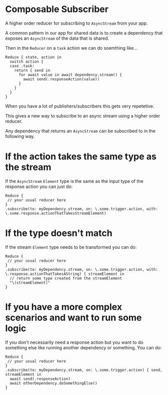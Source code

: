 # Composable Subscriber

A higher order reducer for subscribing to `AsyncStream` from your app.

A common pattern in our app for shared data is to create a dependency that exposes an `AsyncStream` of the data that is shared.

Then in the `Reducer` on a `task` action we can do soemthing like...

```
Reduce { state, action in
  switch action {
  case .task:
    return { send in
      for await value in await dependency.stream() {
        await send(.responseAction(value))
      }
    }
  }
}
```

When you have a lot of publishers/subscribers this gets very repetetive.

This gives a new way to subscribe to an async stream using a higher order reducer.

Any dependency that returns an `AsyncStream` can be subscribed to in the following way.

# If the action takes the same type as the stream

If the `AsyncStream` `Element` type is the same as the input type of the response action you can just do:

```
Reduce {
 // your usual reducer here
}
.subscribe(to: myDependency.stream, on: \.some.trigger.action, with: \.some.response.actionThatTakesStreamElement)
``` 

# If the type doesn't match

If the stream `Element` type needs to be transformed you can do:

```
Reduce {
 // your usual reducer here
}
.subscribe(to: myDependency.stream, on: \.some.trigger.action, with: \.response.actionThatTakesAString) { streamElement in
  // return some type created from the streamElement
  "\(streamElement)"
}
```

# If you have a more complex scenarios and want to run some logic

If you don't necessarily need a response action but you want to do something else like running another dependency or something. You can do:

```
Reduce {
 // your usual reducer here
}
.subscribe(to: myDependency.stream, on: \.some.trigger.action) { send, streamElement in
  await send(.responseAction)
  await otherDependency.doSomethingElse()
}
``` 
